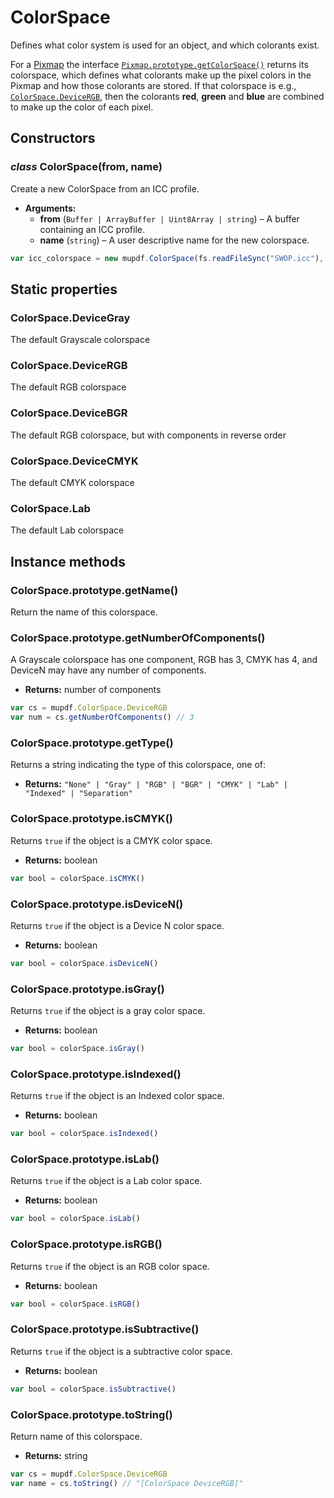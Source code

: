 # ColorSpace

Defines what color system is used for an object, and which colorants exist.

For a [Pixmap](Pixmap.md) the interface [`Pixmap.prototype.getColorSpace()`](Pixmap.md#Pixmap.prototype.getColorSpace) returns its colorspace,
which defines what colorants make up the pixel colors in the Pixmap and
how those colorants are stored. If that colorspace is e.g.,
[`ColorSpace.DeviceRGB`](#ColorSpace.DeviceRGB), then the colorants **red**, **green** and
**blue** are combined to make up the color of each pixel.

## Constructors

### *class* ColorSpace(from, name)

Create a new ColorSpace from an ICC profile.

* **Arguments:**
  * **from** (`Buffer | ArrayBuffer | Uint8Array | string`) – A buffer containing an ICC profile.
  * **name** (`string`) – A user descriptive name for the new colorspace.

```javascript
var icc_colorspace = new mupdf.ColorSpace(fs.readFileSync("SWOP.icc"), "SWOP")
```

## Static properties

### ColorSpace.DeviceGray

The default Grayscale colorspace

### ColorSpace.DeviceRGB

The default RGB colorspace

### ColorSpace.DeviceBGR

The default RGB colorspace, but with components in reverse order

### ColorSpace.DeviceCMYK

The default CMYK colorspace

### ColorSpace.Lab

The default Lab colorspace

## Instance methods

### ColorSpace.prototype.getName()

Return the name of this colorspace.

### ColorSpace.prototype.getNumberOfComponents()

A Grayscale colorspace has one component, RGB has 3, CMYK has 4, and DeviceN may have any number of components.

* **Returns:**
  number of components

```javascript
var cs = mupdf.ColorSpace.DeviceRGB
var num = cs.getNumberOfComponents() // 3
```

### ColorSpace.prototype.getType()

Returns a string indicating the type of this colorspace, one of:

* **Returns:**
  `"None" | "Gray" | "RGB" | "BGR" | "CMYK" | "Lab" | "Indexed" | "Separation"`

### ColorSpace.prototype.isCMYK()

Returns `true` if the object is a CMYK color space.

* **Returns:**
  boolean

```javascript
var bool = colorSpace.isCMYK()
```

### ColorSpace.prototype.isDeviceN()

Returns `true` if the object is a Device N color space.

* **Returns:**
  boolean

```javascript
var bool = colorSpace.isDeviceN()
```

### ColorSpace.prototype.isGray()

Returns `true` if the object is a gray color space.

* **Returns:**
  boolean

```javascript
var bool = colorSpace.isGray()
```

### ColorSpace.prototype.isIndexed()

Returns `true` if the object is an Indexed color space.

* **Returns:**
  boolean

```javascript
var bool = colorSpace.isIndexed()
```

### ColorSpace.prototype.isLab()

Returns `true` if the object is a Lab color space.

* **Returns:**
  boolean

```javascript
var bool = colorSpace.isLab()
```

### ColorSpace.prototype.isRGB()

Returns `true` if the object is an RGB color space.

* **Returns:**
  boolean

```javascript
var bool = colorSpace.isRGB()
```

### ColorSpace.prototype.isSubtractive()

Returns `true` if the object is a subtractive color space.

* **Returns:**
  boolean

```javascript
var bool = colorSpace.isSubtractive()
```

### ColorSpace.prototype.toString()

Return name of this colorspace.

* **Returns:**
  string

```javascript
var cs = mupdf.ColorSpace.DeviceRGB
var name = cs.toString() // "[ColorSpace DeviceRGB]"
```
